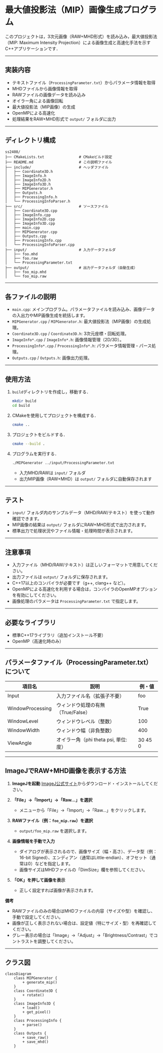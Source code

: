 # 最大値投影法（MIP）画像生成プログラム

このプロジェクトは，3次元画像（RAW+MHD形式）を読み込み，最大値投影法（MIP: Maximum Intensity Projection）による画像生成と高速化手法を示すC++アプリケーションです．

---

## 実装内容

- テキストファイル（`ProcessingParameter.txt`）からパラメータ情報を取得
- MHDファイルから画像情報を取得
- RAWファイルの画像データを読み込み
- オイラー角による画像回転
- 最大値投影法（MIP画像）の生成
- OpenMPによる高速化
- 処理結果をRAW+MHD形式で `output/` フォルダに出力

---

## ディレクトリ構成

```
ss2408/
├── CMakeLists.txt                # CMakeビルド設定
├── README.md                     # この説明ファイル
├── include/                      # ヘッダファイル
│   ├── Coordinate3D.h
│   ├── ImageInfo.h
│   ├── ImageInfo2D.h
│   ├── ImageInfo3D.h
│   ├── MIPGenerator.h
│   ├── Outputs.h
│   ├── ProcessingInfo.h
│   └── ProcessingInfoParser.h
├── src/                          # ソースファイル
│   ├── Coordinate3D.cpp
│   ├── ImageInfo.cpp
│   ├── ImageInfo2D.cpp
│   ├── ImageInfo3D.cpp
│   ├── main.cpp
│   ├── MIPGenerator.cpp
│   ├── Outputs.cpp
│   ├── ProcessingInfo.cpp
│   └── ProcessingInfoParser.cpp
├── input/                        # 入力データフォルダ
│   ├── foo.mhd
│   ├── foo.raw
│   └── ProcessingParameter.txt
├── output/                       # 出力データフォルダ（自動生成）
│   ├── foo_mip.mhd
│   └── foo_mip.raw
```

---

## 各ファイルの説明

- `main.cpp`: メインプログラム。パラメータファイルを読み込み、画像データの入出力やMIP画像生成を統括します。
- `MIPGenerator.cpp` / `MIPGenerator.h`: 最大値投影法（MIP画像）の生成処理。
- `Coordinate3D.cpp` / `Coordinate3D.h`: 3次元座標・回転処理。
- `ImageInfo*.cpp` / `ImageInfo*.h`: 画像情報管理（2D/3D）。
- `ProcessingInfo*.cpp` / `ProcessingInfo*.h`: パラメータ情報管理・パース処理。
- `Outputs.cpp` / `Outputs.h`: 画像出力処理。

---

## 使用方法

1. `build`ディレクトリを作成し，移動する．
    ```sh
    mkdir build
    cd build
    ```

2. CMakeを使用してプロジェクトを構成する．
    ```sh
    cmake ..
    ```

3. プロジェクトをビルドする．
    ```sh
    cmake --build .
    ```

4. プログラムを実行する．
    ```sh
    ./MIPGenerator ../input/ProcessingParameter.txt
    ```
    - 入力MHD/RAWは `input/` フォルダ
    - 出力MIP画像（RAW+MHD）は `output/` フォルダに自動保存されます

---

## テスト

- `input/` フォルダ内のサンプルデータ（MHD/RAW/テキスト）を使って動作確認できます。
- MIP画像の結果は `output/` フォルダにRAW+MHD形式で出力されます。
- 標準出力で処理状況やファイル情報・処理時間が表示されます。

---

## 注意事項

- 入力ファイル（MHD/RAW/テキスト）は正しいフォーマットで用意してください。
- 出力ファイルは `output/` フォルダに保存されます。
- C++17以上のコンパイラが必要です（g++, clang++ など）。
- OpenMPによる高速化を利用する場合は，コンパイラのOpenMPオプションを有効にしてください。
- 画像処理のパラメータは `ProcessingParameter.txt` で指定します。

---

## 必要なライブラリ

- 標準C++17ライブラリ（追加インストール不要）
- OpenMP（高速化時のみ）

---

## パラメータファイル（ProcessingParameter.txt）について

| 項目名           | 説明                                         | 例・値                  |
|------------------|----------------------------------------------|-------------------------|
| Input            | 入力ファイル名（拡張子不要）                 | foo                     |
| WindowProcessing | ウィンドウ処理の有無（True/False）           | True                    |
| WindowLevel      | ウィンドウレベル（整数）                     | 100                     |
| WindowWidth      | ウィンドウ幅（非負整数）                     | 400                     |
| ViewAngle        | オイラー角（phi theta psi, 単位:度）         | 30 45 0                 |

---

## ImageJでRAW+MHD画像を表示する方法

1. **ImageJを起動**
   [ImageJ公式サイト](https://imagej.nih.gov/ij/download.html)からダウンロード・インストールしてください。

2. **「File」→「Import」→「Raw...」を選択**
   - メニューから「File」→「Import」→「Raw...」をクリックします。

3. **RAWファイル（例：`foo_mip.raw`）を選択**
   - `output/foo_mip.raw` を選択します。

4. **画像情報を手動で入力**
   - ダイアログが表示されるので、画像サイズ（幅・高さ）、データ型（例：16-bit Signed）、エンディアン（通常はLittle-endian）、オフセット（通常は0）などを指定します。
   - 画像サイズはMHDファイルの「DimSize」欄を参照してください。

5. **「OK」を押して画像を表示**
   - 正しく設定すれば画像が表示されます。

**備考**
- RAWファイルのみの場合はMHDファイルの内容（サイズや型）を確認し、手動で設定してください。
- 画像が正しく表示されない場合は、設定値（特にサイズ・型）を再確認してください。
- グレー表示の場合は「Image」→「Adjust」→「Brightness/Contrast」でコントラストを調整してください。

---

## クラス図

```mermaid
classDiagram
    class MIPGenerator {
        + generate_mip()
    }
    class Coordinate3D {
        + rotate()
    }
    class ImageInfo3D {
        + load()
        + get_pixel()
    }
    class ProcessingInfo {
        + parse()
    }
    class Outputs {
        + save_raw()
        + save_mhd()
    }
```
